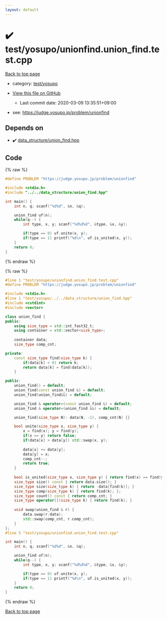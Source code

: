 ```yaml
---
layout: default
---
```


<!-- mathjax config similar to math.stackexchange -->
<script type="text/javascript" async
  src="https://cdnjs.cloudflare.com/ajax/libs/mathjax/2.7.5/MathJax.js?config=TeX-MML-AM_CHTML">
</script>
<script type="text/x-mathjax-config">
  MathJax.Hub.Config({
    TeX: { equationNumbers: { autoNumber: "AMS" }},
    tex2jax: {
      inlineMath: [ ['$','$'] ],
      processEscapes: true
    },
    "HTML-CSS": { matchFontHeight: false },
    displayAlign: "left",
    displayIndent: "2em"
  });
</script>

<script type="text/javascript" src="https://cdnjs.cloudflare.com/ajax/libs/jquery/3.4.1/jquery.min.js"></script>
<script src="https://cdn.jsdelivr.net/npm/jquery-balloon-js@1.1.2/jquery.balloon.min.js" integrity="sha256-ZEYs9VrgAeNuPvs15E39OsyOJaIkXEEt10fzxJ20+2I=" crossorigin="anonymous"></script>
<script type="text/javascript" src="../../../assets/js/copy-button.js"></script>
<link rel="stylesheet" href="../../../assets/css/copy-button.css" />


# :heavy_check_mark: test/yosupo/unionfind.union_find.test.cpp

<a href="../../../index.html">Back to top page</a>

* category: <a href="../../../index.html#0b58406058f6619a0f31a172defc0230">test/yosupo</a>
* <a href="{{ site.github.repository_url }}/blob/master/test/yosupo/unionfind.union_find.test.cpp">View this file on GitHub</a>
    - Last commit date: 2020-03-09 13:35:51+09:00


* see: <a href="https://judge.yosupo.jp/problem/unionfind">https://judge.yosupo.jp/problem/unionfind</a>


## Depends on

* :heavy_check_mark: <a href="../../../library/data_structure/union_find.hpp.html">data_structure/union_find.hpp</a>


## Code

<a id="unbundled"></a>
{% raw %}
```cpp
#define PROBLEM "https://judge.yosupo.jp/problem/unionfind"

#include <stdio.h>
#include "../../data_structure/union_find.hpp"

int main() {
	int n, q; scanf("%d%d", &n, &q);

	union_find uf(n);
	while(q--) {
		int type, x, y; scanf("%d%d%d", &type, &x, &y);

		if(type == 0) uf.unite(x, y);
		if(type == 1) printf("%d\n", uf.is_united(x, y));
	}
	return 0;
}

```
{% endraw %}

<a id="bundled"></a>
{% raw %}
```cpp
#line 1 "test/yosupo/unionfind.union_find.test.cpp"
#define PROBLEM "https://judge.yosupo.jp/problem/unionfind"

#include <stdio.h>
#line 1 "test/yosupo/../../data_structure/union_find.hpp"
#include <cstdint>
#include <vector>

class union_find {
public:
	using size_type = std::int_fast32_t;
	using container = std::vector<size_type>;
	
	container data;
	size_type comp_cnt;

private:
	const size_type find(size_type k) {
		if(data[k] < 0) return k;
		return data[k] = find(data[k]);
	}

public:
	union_find() = default;
	union_find(const union_find &) = default;
	union_find(union_find&&) = default;

	union_find & operator=(const union_find &) = default;
	union_find & operator=(union_find &&) = default;

	union_find(size_type N): data(N, -1), comp_cnt(N) {}

	bool unite(size_type x, size_type y) {
		x = find(x); y = find(y);
		if(x == y) return false;
		if(data[x] > data[y]) std::swap(x, y);
		
		data[x] += data[y];
		data[y] = x;
		comp_cnt--;
		return true;
	}
	
	bool is_united(size_type x, size_type y) { return find(x) == find(y); }
	size_type size() const { return data.size(); }
	size_type size(size_type k) { return -data[find(k)]; }
	size_type comp(size_type k) { return find(k); };
	size_type count() const { return comp_cnt; }
	size_type operator[](size_type k) { return find(k); }
	
	void swap(union_find & r) {
		data.swap(r.data);
		std::swap(comp_cnt, r.comp_cnt);
	}
};
#line 5 "test/yosupo/unionfind.union_find.test.cpp"

int main() {
	int n, q; scanf("%d%d", &n, &q);

	union_find uf(n);
	while(q--) {
		int type, x, y; scanf("%d%d%d", &type, &x, &y);

		if(type == 0) uf.unite(x, y);
		if(type == 1) printf("%d\n", uf.is_united(x, y));
	}
	return 0;
}

```
{% endraw %}

<a href="../../../index.html">Back to top page</a>

